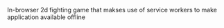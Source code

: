 In-browser 2d fighting game that makses use of service workers to make application available offline
